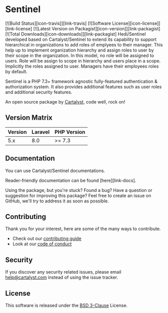 # Sentinel

[![Build Status][icon-travis]][link-travis]
[![Software License][icon-license]][link-license]
[![Latest Version on Packagist][icon-version]][link-packagist]
[![Total Downloads][icon-downloads]][link-packagist]
Hedi/Sentinel developed based on Cartalyst/Sentinel to extend its capability to support hierarchical in organizations to add roles of emplyees to their manager.
This help up to implement organization hierarchy and assign roles to user by their scope in the organization.
In this model, no role will be assigned to users. Role will be assign to scope in hierarchy and users place in a scope. Implicitly the roles assigned to user. Managers have their employees roles by default.

Sentinel is a PHP 7.3+ framework agnostic fully-featured authentication & authorization system. It also provides additional features such as user roles and additional security features.

An open source package by [Cartalyst](https://cartalyst.com), code well, rock on!

## Version Matrix

Version | Laravel   | PHP Version
------- | --------- | ------------
5.x     | 8.0       | >= 7.3

## Documentation

You can use Cartalyst/Sentinel documentations.

Reader-friendly documentation can be found [here][link-docs].

Using the package, but you're stuck? Found a bug? Have a question or suggestion for improving this package? Feel free to create an issue on GitHub, we'll try to address it as soon as possible.

## Contributing

Thank you for your interest, here are some of the many ways to contribute.

- Check out our [contributing guide](/.github/CONTRIBUTING.md)
- Look at our [code of conduct](/.github/CODE_OF_CONDUCT.md)

## Security

If you discover any security related issues, please email help@cartalyst.com instead of using the issue tracker.

## License

This software is released under the [BSD 3-Clause](LICENSE) License.
